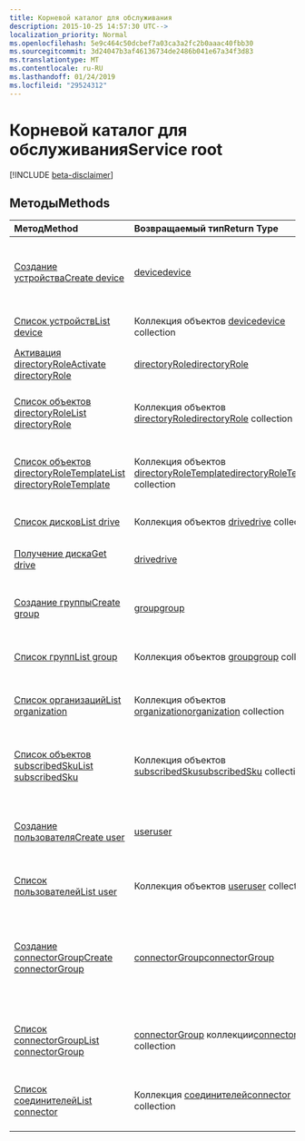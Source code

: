 ```yaml
---
title: Корневой каталог для обслуживания
description: 2015-10-25 14:57:30 UTC-->
localization_priority: Normal
ms.openlocfilehash: 5e9c464c50dcbef7a03ca3a2fc2b0aaac40fbb30
ms.sourcegitcommit: 3d24047b3af46136734de2486b041e67a34f3d83
ms.translationtype: MT
ms.contentlocale: ru-RU
ms.lasthandoff: 01/24/2019
ms.locfileid: "29524312"
---
```

# <a name="service-root"></a><span data-ttu-id="a87bb-103">Корневой каталог для обслуживания</span><span class="sxs-lookup"><span data-stu-id="a87bb-103">Service root</span></span>

[!INCLUDE [beta-disclaimer](../../includes/beta-disclaimer.md)]

## <a name="methods"></a><span data-ttu-id="a87bb-104">Методы</span><span class="sxs-lookup"><span data-stu-id="a87bb-104">Methods</span></span>



| <span data-ttu-id="a87bb-105">Метод</span><span class="sxs-lookup"><span data-stu-id="a87bb-105">Method</span></span>           | <span data-ttu-id="a87bb-106">Возвращаемый тип</span><span class="sxs-lookup"><span data-stu-id="a87bb-106">Return Type</span></span>    |<span data-ttu-id="a87bb-107">Описание</span><span class="sxs-lookup"><span data-stu-id="a87bb-107">Description</span></span>|
|:---------------|:--------|:----------|
|[<span data-ttu-id="a87bb-108">Создание устройства</span><span class="sxs-lookup"><span data-stu-id="a87bb-108">Create device</span></span>](../api/device-post-devices.md) |[<span data-ttu-id="a87bb-109">device</span><span class="sxs-lookup"><span data-stu-id="a87bb-109">device</span></span>](device.md)| <span data-ttu-id="a87bb-110">Создание устройства путем добавления в коллекцию устройств.</span><span class="sxs-lookup"><span data-stu-id="a87bb-110">Create a new device by posting to the devices collection.</span></span>|
|[<span data-ttu-id="a87bb-111">Список устройств</span><span class="sxs-lookup"><span data-stu-id="a87bb-111">List device</span></span>](../api/device-list.md) | <span data-ttu-id="a87bb-112">Коллекция объектов [device](device.md)</span><span class="sxs-lookup"><span data-stu-id="a87bb-112">[device](device.md) collection</span></span> |<span data-ttu-id="a87bb-113">Получение коллекции объектов device.</span><span class="sxs-lookup"><span data-stu-id="a87bb-113">Get device object collection.</span></span> |
|[<span data-ttu-id="a87bb-114">Активация directoryRole</span><span class="sxs-lookup"><span data-stu-id="a87bb-114">Activate directoryRole</span></span>](../api/directoryrole-post-directoryroles.md) | [<span data-ttu-id="a87bb-115">directoryRole</span><span class="sxs-lookup"><span data-stu-id="a87bb-115">directoryRole</span></span>](directoryrole.md) |<span data-ttu-id="a87bb-116">Активация роли каталога.</span><span class="sxs-lookup"><span data-stu-id="a87bb-116">Activate a directory role.</span></span> |
|[<span data-ttu-id="a87bb-117">Список объектов directoryRole</span><span class="sxs-lookup"><span data-stu-id="a87bb-117">List directoryRole</span></span>](../api/directoryrole-list.md) | <span data-ttu-id="a87bb-118">Коллекция объектов [directoryRole](directoryrole.md)</span><span class="sxs-lookup"><span data-stu-id="a87bb-118">[directoryRole](directoryrole.md) collection</span></span> |<span data-ttu-id="a87bb-119">Получение коллекции объектов directoryRole.</span><span class="sxs-lookup"><span data-stu-id="a87bb-119">Get directoryRole object collection.</span></span> |
|[<span data-ttu-id="a87bb-120">Список объектов directoryRoleTemplate</span><span class="sxs-lookup"><span data-stu-id="a87bb-120">List directoryRoleTemplate</span></span>](../api/directoryroletemplate-list.md) | <span data-ttu-id="a87bb-121">Коллекция объектов [directoryRoleTemplate](directoryroletemplate.md)</span><span class="sxs-lookup"><span data-stu-id="a87bb-121">[directoryRoleTemplate](directoryroletemplate.md) collection</span></span> |<span data-ttu-id="a87bb-122">Получение коллекции объектов directoryRoleTemplate.</span><span class="sxs-lookup"><span data-stu-id="a87bb-122">Get directoryRoleTemplate object collection.</span></span> |
|[<span data-ttu-id="a87bb-123">Список дисков</span><span class="sxs-lookup"><span data-stu-id="a87bb-123">List drive</span></span>](../api/drive-list.md) | <span data-ttu-id="a87bb-124">Коллекция объектов [drive](drive.md)</span><span class="sxs-lookup"><span data-stu-id="a87bb-124">[drive](drive.md) collection</span></span> |<span data-ttu-id="a87bb-125">Получение коллекции объектов drive.</span><span class="sxs-lookup"><span data-stu-id="a87bb-125">Get drive object collection.</span></span> |
|[<span data-ttu-id="a87bb-126">Получение диска</span><span class="sxs-lookup"><span data-stu-id="a87bb-126">Get drive</span></span>](../api/drive-get.md) | [<span data-ttu-id="a87bb-127">drive</span><span class="sxs-lookup"><span data-stu-id="a87bb-127">drive</span></span>](drive.md)  |<span data-ttu-id="a87bb-128">Получение свойств объекта drive.</span><span class="sxs-lookup"><span data-stu-id="a87bb-128">Get drive object properties.</span></span> |
|[<span data-ttu-id="a87bb-129">Создание группы</span><span class="sxs-lookup"><span data-stu-id="a87bb-129">Create group</span></span>](../api/group-post-groups.md) |[<span data-ttu-id="a87bb-130">group</span><span class="sxs-lookup"><span data-stu-id="a87bb-130">group</span></span>](group.md)| <span data-ttu-id="a87bb-131">Создание группы путем добавления в коллекцию групп.</span><span class="sxs-lookup"><span data-stu-id="a87bb-131">Create a new group by posting to the groups collection.</span></span>|
|[<span data-ttu-id="a87bb-132">Список групп</span><span class="sxs-lookup"><span data-stu-id="a87bb-132">List group</span></span>](../api/group-list.md) | <span data-ttu-id="a87bb-133">Коллекция объектов [group](group.md)</span><span class="sxs-lookup"><span data-stu-id="a87bb-133">[group](group.md) collection</span></span> |<span data-ttu-id="a87bb-134">Получение коллекции объектов group.</span><span class="sxs-lookup"><span data-stu-id="a87bb-134">Get group object collection.</span></span> |
|[<span data-ttu-id="a87bb-135">Список организаций</span><span class="sxs-lookup"><span data-stu-id="a87bb-135">List organization</span></span>](../api/organization-list.md) | <span data-ttu-id="a87bb-136">Коллекция объектов [organization](organization.md)</span><span class="sxs-lookup"><span data-stu-id="a87bb-136">[organization](organization.md) collection</span></span> |<span data-ttu-id="a87bb-137">Получение коллекции объектов organization.</span><span class="sxs-lookup"><span data-stu-id="a87bb-137">Get organization object collection.</span></span> |
|[<span data-ttu-id="a87bb-138">Список объектов subscribedSku</span><span class="sxs-lookup"><span data-stu-id="a87bb-138">List subscribedSku</span></span>](../api/subscribedsku-list.md) | <span data-ttu-id="a87bb-139">Коллекция объектов [subscribedSku](subscribedsku.md)</span><span class="sxs-lookup"><span data-stu-id="a87bb-139">[subscribedSku](subscribedsku.md) collection</span></span> |<span data-ttu-id="a87bb-140">Получение коллекции объектов subscribedSku.</span><span class="sxs-lookup"><span data-stu-id="a87bb-140">Get subscribedSku object collection.</span></span> |
|[<span data-ttu-id="a87bb-141">Создание пользователя</span><span class="sxs-lookup"><span data-stu-id="a87bb-141">Create user</span></span>](../api/user-post-users.md) |[<span data-ttu-id="a87bb-142">user</span><span class="sxs-lookup"><span data-stu-id="a87bb-142">user</span></span>](user.md)| <span data-ttu-id="a87bb-143">Создание пользователя путем добавления в коллекцию пользователей.</span><span class="sxs-lookup"><span data-stu-id="a87bb-143">Create a new user by posting to the users collection.</span></span>|
|[<span data-ttu-id="a87bb-144">Список пользователей</span><span class="sxs-lookup"><span data-stu-id="a87bb-144">List user</span></span>](../api/user-list.md) | <span data-ttu-id="a87bb-145">Коллекция объектов [user](user.md)</span><span class="sxs-lookup"><span data-stu-id="a87bb-145">[user](user.md) collection</span></span> |<span data-ttu-id="a87bb-146">Получение коллекции объектов user.</span><span class="sxs-lookup"><span data-stu-id="a87bb-146">Get user object collection.</span></span> |
|[<span data-ttu-id="a87bb-147">Создание connectorGroup</span><span class="sxs-lookup"><span data-stu-id="a87bb-147">Create connectorGroup</span></span>](../api/connectorgroup-post-connectorgroups.md) |[<span data-ttu-id="a87bb-148">connectorGroup</span><span class="sxs-lookup"><span data-stu-id="a87bb-148">connectorGroup</span></span>](connectorgroup.md)|<span data-ttu-id="a87bb-149">Создайте новый connectorGroup, отправку сообщений в коллекцию connectorGroups.</span><span class="sxs-lookup"><span data-stu-id="a87bb-149">Create a new connectorGroup by posting to the connectorGroups collection.</span></span>|
|[<span data-ttu-id="a87bb-150">Список connectorGroup</span><span class="sxs-lookup"><span data-stu-id="a87bb-150">List connectorGroup</span></span>](../api/connectorgroup-list.md) | <span data-ttu-id="a87bb-151">[connectorGroup](connectorgroup.md) коллекции</span><span class="sxs-lookup"><span data-stu-id="a87bb-151">[connectorGroup](connectorgroup.md) collection</span></span> |<span data-ttu-id="a87bb-152">Получите коллекцию объектов connectorGroup.</span><span class="sxs-lookup"><span data-stu-id="a87bb-152">Get connectorGroup object collection.</span></span> |
|[<span data-ttu-id="a87bb-153">Список соединителей</span><span class="sxs-lookup"><span data-stu-id="a87bb-153">List connector</span></span>](../api/connector-list.md) | <span data-ttu-id="a87bb-154">Коллекция [соединителей](connector.md)</span><span class="sxs-lookup"><span data-stu-id="a87bb-154">[connector](connector.md) collection</span></span> |<span data-ttu-id="a87bb-155">Получите коллекцию объектов соединителя.</span><span class="sxs-lookup"><span data-stu-id="a87bb-155">Get connector object collection.</span></span> |

<!-- uuid: 8fcb5dbc-d5aa-4681-8e31-b001d5168d79
2015-10-25 14:57:30 UTC -->
<!--
{
  "type": "#page.annotation",
  "description": "Service root",
  "keywords": "",
  "section": "documentation",
  "tocPath": "",
  "suppressions": [
    "Error: /api-reference/beta/resources/service-root.md:\r\n      Exception processing links.\r\n    System.ArgumentException: Link Definition was null. Link text: !INCLUDE [beta-disclaimer](../../includes/beta-disclaimer.md)\r\n      at ApiDoctor.Validation.DocFile.get_LinkDestinations()\r\n      at ApiDoctor.Validation.DocSet.ValidateLinks(Boolean includeWarnings, String[] relativePathForFiles, IssueLogger issues, Boolean requireFilenameCaseMatch, Boolean printOrphanedFiles)"
  ]
}
-->
